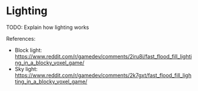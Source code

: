 # Lighting

TODO: Explain how lighting works

References:
* Block light: <https://www.reddit.com/r/gamedev/comments/2iru8i/fast_flood_fill_lighting_in_a_blocky_voxel_game/>
* Sky light: <https://www.reddit.com/r/gamedev/comments/2k7gxt/fast_flood_fill_lighting_in_a_blocky_voxel_game/>
